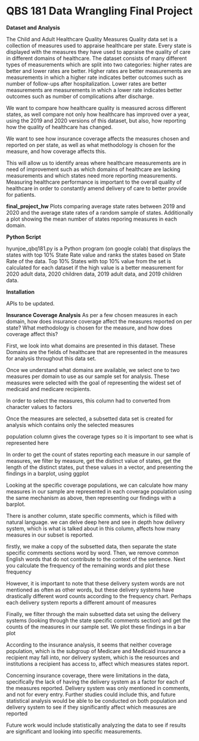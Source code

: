 # QBS 181 Data Wrangling Final Project

**Dataset and Analysis**


The Child and Adult Healthcare Quality Measures Quality data set is a collection of measures used to appraise healthcare per state. Every state is displayed with the measures they have used to appraise the quality of care in different domains of healthcare. The dataset consists of many different types of measurements which are split into two categories: higher rates are better and lower rates are better. Higher rates are better measurements are measurements in which a higher rate indicates better outcomes such as number of follow-ups after hospitalization. Lower rates are better measurements are measurements in which a lower rate indicates better outcomes such as number of complications after discharge.

We want to compare how healthcare quality is measured across different states, as well compare not only how healthcare has improved over a year, using the 2019 and 2020 versions of this dataset, but also, how reporting how the quality of healthcare has changed.

We want to see how insurance coverage affects the measures chosen and reported on per state, as well as what methodology is chosen for the measure, and how coverage affects this.

This will allow us to identify areas where healthcare measurements are in need of improvement such as which domains of healthcare are lacking measurements and which states need more reporting measurements. Measuring healthcare performance is important to the overall quality of healthcare in order to constantly amend delivery of care to better provide for patients.
<br />

**final_project_hw**
Plots comparing average state rates between 2019 and 2020 and the average state rates of a random sample of states. Additionally a plot showing the mean number of states reporing measures in each domain.
<br />

**Python Script**

hyunjoe_qbq181.py is a Python program (on google colab) that displays the states with top 10% State Rate value and ranks the states based on State Rate of the data.
Top 10% States with top 10% value from the set is calculated for each dataset if the high value is a better measurement for 2020 adult data, 2020 children data, 2019 adult data, and 2019 children data.
<br />


**Installation**

APIs to be updated.
<br />


**Insurance Coverage Analysis**
As per a few chosen measures in each domain, how does insurance coverage affect the measures
reported on per state? What methodology is chosen for the measure, and how does coverage
affect this?

First, we look into what domains are presented in this dataset. These Domains are the fields
of healthcare that are represented in the measures for analysis throughout this data set.

Once we understand what domains are available, we select one to two measures per domain to use
as our sample set for analysis. These measures were selected with the goal of representing the
widest set of medicaid and medicare recipients.

In order to select the measures, this column had to converted from character values to factors

Once the measures are selected, a subsetted data set is created for analysis which contains
only the selected measures

population column gives the coverage types so it is important to see what is represented here

In order to get the count of states reporting each measure in our sample of measures, we
filter by measure, get the distinct value of states, get the length of the distinct states,
put these values in a vector, and presenting the findings in a barplot, using ggplot

Looking at the specific coverage populations, we can calculate how many measures in our sample
are represented in each coverage population using the same mechanism as above, then
representing our findings with a barplot.

There is another column, state specific comments, which is filled with natural language. we
can delve deep here and see in depth how delivery system, which is what is talked about in
this column, affects how many measures in our subset is reported.

firstly, we make a copy of the subsetted data, then separate the state specific comments
sections word by word. Then, we remove common English words that do not contribute to the
context of the sentence. Next you calculate the frequency of the remaining words and plot
these frequency

However, it is important to note that these delivery system words are not mentioned as often
as other words, but these delivery systems have drastically different word counts according
to the frequency chart. Perhaps each delivery system reports a different amount of measures

Finally, we filter through the main subsetted data set using the delivery systems (looking
through the state specific comments section) and get the counts of the measures in our sample
set. We plot these findings in a bar plot

According to the insurance analysis, it seems that
neither coverage population, which is the subgroup of
Medicare and Medicaid insurance a recipient may fall
into, nor delivery system, which is the resources and
institutions a recipient has access to, affect which
measures states report.

Concerning insurance coverage, there were limitations
in the data, specifically the lack of having the
delivery system as a factor for each of the measures
reported. Delivery system was only mentioned in
comments, and not for every entry. Further studies
could include this, and future statistical analysis
would be able to be conducted on both population and
delivery system to see if they significantly affect
which measures are reported

Future work would include statistically analyzing the data to see if results are significant and looking into specific measurements.
<br />
